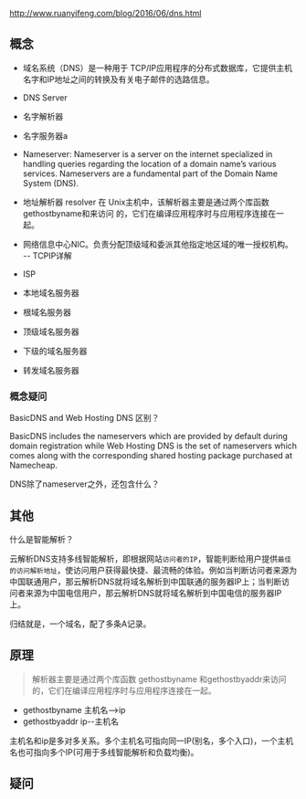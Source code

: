 
http://www.ruanyifeng.com/blog/2016/06/dns.html



## 概念


- 域名系统（DNS）是一种用于 TCP/IP应用程序的分布式数据库，它提供主机名字和IP地址之间的转换及有关电子邮件的选路信息。

- DNS Server
- 名字解析器
- 名字服务器a
- Nameserver:
Nameserver is a server on the internet specialized in handling queries regarding the location of a domain name’s various services. Nameservers are a fundamental part of the Domain Name System (DNS).

- 地址解析器 resolver
在 Unix主机中，该解析器主要是通过两个库函数gethostbyname和来访问
的，它们在编译应用程序时与应用程序连接在一起。

- 网络信息中心NIC。负责分配顶级域和委派其他指定地区域的唯一授权机构。 -- TCPIP详解

- ISP

- 本地域名服务器
- 根域名服务器
- 顶级域名服务器
- 下级的域名服务器
- 转发域名服务器


### 概念疑问

BasicDNS and Web Hosting DNS 区别？

BasicDNS includes the nameservers which are provided by default during domain registration while Web Hosting DNS is the set of nameservers which comes along with the corresponding shared hosting package purchased at Namecheap.

DNS除了nameserver之外，还包含什么？





## 其他



什么是智能解析？

云解析DNS支持多线智能解析，即根据网站`访问者的IP`，智能判断给用户提供`最佳的访问解析地址`，使访问用户获得最快捷、最流畅的体验。例如当判断访问者来源为中国联通用户，那云解析DNS就将域名解析到中国联通的服务器IP上；当判断访问者来源为中国电信用户，那云解析DNS就将域名解析到中国电信的服务器IP上。


归结就是，一个域名，配了多条A记录。





## 原理

> 解析器主要是通过两个库函数 gethostbyname 和gethostbyaddr来访问的，它们在编译应用程序时与应用程序连接在一起。

- gethostbyname  主机名-->ip   
- gethostbyaddr  ip--主机名

主机名和ip是多对多关系。多个主机名可指向同一IP(别名，多个入口)，一个主机名也可指向多个IP(可用于多线智能解析和负载均衡)。




## 疑问



##
